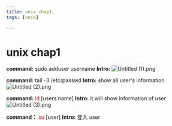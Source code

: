 ```yaml
---
title: unix chap1
tags: [unix]

---
```


# unix chap1
**command:** sudo adduser username
**Intro:** 
![Untitled (1).png](r1GrTAK7T.png)

**command:** tail -3 /etc/passwd
**Intro:** show all user's information
![Untitled (2).png](SkW4AAYXp.png)

**command:** <font color="red">id</font>  [users name]
**Intro:** it will show information of user
![Untitled (3).png](BkCzJJcXa.png)

**command：** <font color="red">su</font> [user]
**Intro:** 登入 user

